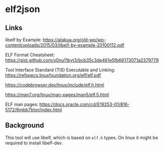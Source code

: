 # elf2json

## Links

libelf by Example: https://atakua.org/old-wp/wp-content/uploads/2015/03/libelf-by-example-20100112.pdf

ELF Format Cheatsheet: https://gist.github.com/x0nu11byt3/bcb35c3de461e5fb66173071a2379779


Tool Interface Standard (TIS) Executable and Linking:
https://refspecs.linuxfoundation.org/elf/elf.pdf


https://codebrowser.dev/linux/include/elf.h.html

https://man7.org/linux/man-pages/man5/elf.5.html

ELF man pages: https://docs.oracle.com/cd/E19253-01/816-5172/6mbb7btor/index.html

## Background

This tool will use libelf, which is based on `elf.h` types.
On linux it might be required to install libelf-dev.
